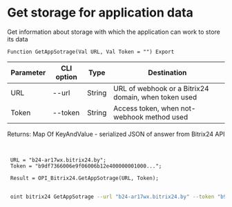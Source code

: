 ﻿---
sidebar_position: 2
---

# Get storage for application data
 Get information about storage with which the application can work to store its data



`Function GetAppSotrage(Val URL, Val Token = "") Export`

 | Parameter | CLI option | Type | Destination |
 |-|-|-|-|
 | URL | --url | String | URL of webhook or a Bitrix24 domain, when token used |
 | Token | --token | String | Access token, when not-webhook method used |

 
 Returns: Map Of KeyAndValue - serialized JSON of answer from Bitrix24 API

<br/>




```bsl title="Code example"
 URL = "b24-ar17wx.bitrix24.by";
 Token = "b9df7366006e9f06006b12e400000001000...";
 
 Result = OPI_Bitrix24.GetAppSotrage(URL, Token);
```
	


```sh title="CLI command example"
 
 oint bitrix24 GetAppSotrage --url "b24-ar17wx.bitrix24.by" --token "b9df7366006e9f06006b12e400000001000..."

```


